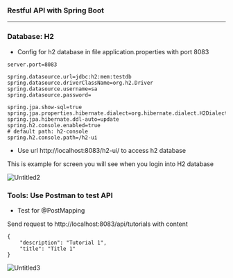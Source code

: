 ### Restful API with Spring Boot

---

### Database: H2
* Config for h2 database in file application.properties with port 8083
```
server.port=8083

spring.datasource.url=jdbc:h2:mem:testdb
spring.datasource.driverClassName=org.h2.Driver
spring.datasource.username=sa
spring.datasource.password=

spring.jpa.show-sql=true
spring.jpa.properties.hibernate.dialect=org.hibernate.dialect.H2Dialect
spring.jpa.hibernate.ddl-auto=update
spring.h2.console.enabled=true
# default path: h2-console
spring.h2.console.path=/h2-ui

```
* Use url http://localhost:8083/h2-ui/ to access h2 database

This is example for screen you will see when you login into H2 database

![Untitled2](https://user-images.githubusercontent.com/93864928/225974346-9fa88291-f7cc-4331-9a93-b63a988c1769.png)


### Tools: Use Postman to test API

* Test for @PostMapping

Send request to http://localhost:8083/api/tutorials with content

```
{
    "description": "Tutorial 1",
    "title": "Title 1"
}
```

![Untitled3](https://user-images.githubusercontent.com/93864928/225975312-69c7b908-5c8a-4a0e-8f6c-76ed6adeeb51.png)




